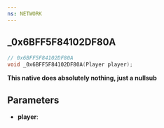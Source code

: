 ```yaml
---
ns: NETWORK
---
```

## _0x6BFF5F84102DF80A

```c
// 0x6BFF5F84102DF80A
void _0x6BFF5F84102DF80A(Player player);
```

**This native does absolutely nothing, just a nullsub**

## Parameters
* **player**: 

